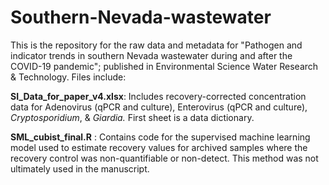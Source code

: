 # Southern-Nevada-wastewater

This is the repository for the raw data and metadata for "Pathogen and indicator trends in southern Nevada wastewater during and after the COVID-19 pandemic"; published in Environmental Science Water Research & Technology.
Files include: 

**SI_Data_for_paper_v4.xlsx**: Includes recovery-corrected concentration data for Adenovirus (qPCR and culture), Enterovirus (qPCR and culture), _Cryptosporidium_, & _Giardia._ First sheet is a data dictionary.

**SML_cubist_final.R** : Contains code for the supervised machine learning model used to estimate recovery values for archived samples where the recovery control was non-quantifiable or non-detect. This method was not ultimately used in the manuscript.


